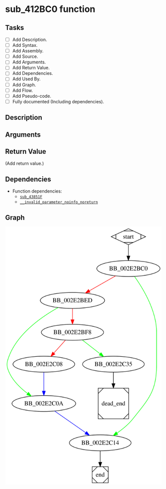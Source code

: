 # sub_412BC0 function

## Tasks

- [ ] Add Description.
- [ ] Add Syntax.
- [ ] Add Assembly.
- [ ] Add Source.
- [ ] Add Arguments.
- [ ] Add Return Value.
- [ ] Add Dependencies.
- [ ] Add Used By.
- [ ] Add Graph.
- [ ] Add Flow.
- [ ] Add Pseudo-code.
- [ ] Fully documented (Including dependencies).

## Description


## Arguments


## Return Value

(Add return value.)

## Dependencies

* Function dependencies:
  * [`sub_43851F`](sub_43851F.md)
  * [`__invalid_parameter_noinfo_noreturn`](__invalid_parameter_noinfo_noreturn.md)

## Graph

![sub_412BC0 Graph](../svg/sub_412BC0.svg "sub_412BC0 Graph")

